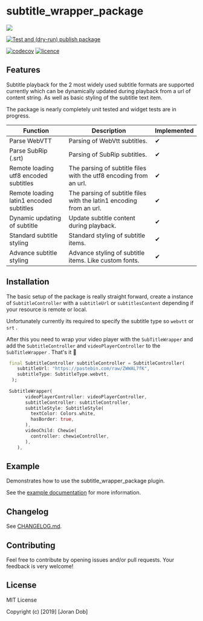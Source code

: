# subtitle_wrapper_package

[![](https://img.shields.io/badge/pub-v2.1.0-brightgreen.svg)](https://pub.dev/packages/subtitle_wrapper_package)

[![Test and (dry-run) publish package](https://github.com/Joran-Dob/flutter_subtitle_wrapper/actions/workflows/flutter-drive.yml/badge.svg)](https://github.com/Joran-Dob/flutter_subtitle_wrapper/actions/workflows/flutter-drive.yml)

[![codecov](https://codecov.io/gh/Joran-Dob/flutter_subtitle_wrapper/branch/master/graph/badge.svg)](https://codecov.io/gh/Joran-Dob/flutter_subtitle_wrapper)
[![licence](https://img.shields.io/badge/licence-MIT-blue.svg)](https://github.com/IamTobi/spotify_sdk/blob/master/LICENSE)

## Features

Subtitle playback for the 2 most widely used subtitle formats are supported currently which can be dynamically updated during playback from a url of content string. As well as basic styling of the subtitle text item.

The package is nearly completely unit tested and widget tests are in progress.

| Function  | Description| Implemented |
|---|---|---|
| Parse WebVTT  | Parsing of WebVtt subtitles. | ✔ |
| Parse SubRip (.srt)  | Parsing of SubRip subtitles. | ✔ |
| Remote loading utf8 encoded subtitles  | The parsing of subtitle files with the utf8 encoding from an url.| ✔ |
| Remote loading latin1 encoded subtitles  |The parsing of subtitle files with the latin1 encoding from an url. | ✔ |
| Dynamic updating of subtitle  | Update subtitle content during playback. | ✔ |
| Standard subtitle styling  | Standard styling of subtitle items. | ✔ |
| Advance subtitle styling  | Advance styling of subtitle items. Like custom fonts.| ✔ |

## Installation

The basic setup of the package is really straight forward, create a instance of `SubtitleController` with a `subtitleUrl` or `subtitlesContent` depending if your resource is remote or local. 

Unfortunately currently its required to specify the subtitle type so `webvtt` or `srt` .

After this you need to wrap your video player with the `SubTitleWrapper` and add the `SubtitleController` and `videoPlayerController` to the `SubTitleWrapper` . That's it :tada:

``` dart
 final SubtitleController subtitleController = SubtitleController(
    subtitleUrl: "https://pastebin.com/raw/ZWWAL7fK",
    subtitleType: SubtitleType.webvtt,
  );
  
 SubtitleWrapper(
       videoPlayerController: videoPlayerController,
       subtitleController: subtitleController,
       subtitleStyle: SubtitleStyle(
         textColor: Colors.white,
         hasBorder: true,
       ),
       videoChild: Chewie(
         controller: chewieController,
       ),
	),
```

## Example

Demonstrates how to use the subtitle_wrapper_package plugin.

See the [example documentation](example/README.md) for more information.

## Changelog

See [CHANGELOG.md](CHANGELOG.md).

## Contributing

Feel free to contribute by opening issues and/or pull requests. Your feedback is very welcome!

## License

MIT License

Copyright (c) [2019] [Joran Dob]
